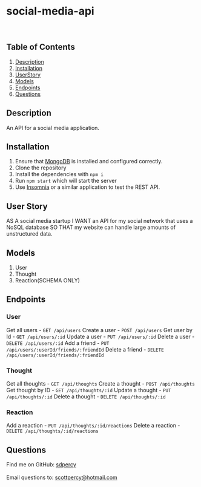 # social-media-api

  <br />

  ## Table of Contents
  1. [Description](#description)
  2. [Installation](#installation)
  3. [UserStory](#userstory)
  5. [Models](#model)
  6. [Endpoints](#endpoints)
  7. [Questions](#questions)
  
  ## Description
  An API for a social media application. 
  
  ## Installation
  1. Ensure that [MongoDB](https://docs.mongodb.com/manual/installation/) is installed and configured correctly. 
  2. Clone the repository
  3. Install the dependencies with `npm i`
  4. Run `npm start` which will start the server 
  5. Use [Insomnia](https://insomnia.rest/) or a similar application to test the REST API.
  
  ## User Story
  AS A social media startup I WANT an API for my social network that uses a NoSQL database SO THAT my website can handle large amounts of unstructured data.
  
  
 
  ## Models
  1. User
  2. Thought
  3. Reaction(SCHEMA ONLY)

  ## Endpoints

  ### User <br />
  Get all users - `GET /api/users`
  Create a user - `POST /api/users`
  Get user by Id - `GET /api/users/:id`
  Update a user - `PUT /api/users/:id`
  Delete a user - `DELETE /api/users/:id`
  Add a friend - `PUT /api/users/:userId/friends/:friendId`
  Delete a friend - `DELETE /api/users/:userId/friends/:friendId`

  ### Thought <br />
  Get all thoughts - `GET /api/thoughts`
  Create a thought - `POST /api/thoughts`
  Get thought by ID - `GET /api/thoughts/:id`
  Update a thought - `PUT /api/thoughts/:id`
  Delete a thought - `DELETE /api/thoughts/:id`

  ### Reaction <br />
  Add a reaction - `PUT /api/thoughts/:id/reactions`
  Delete a reaction - `DELETE /api/thoughts/:id/reactions`

  ## Questions

  Find me on GitHub: [sdpercy](https://github.com/sdpercy)<br />
  <br />
  Email questions to: scottpercy@hotmail.com<br />
